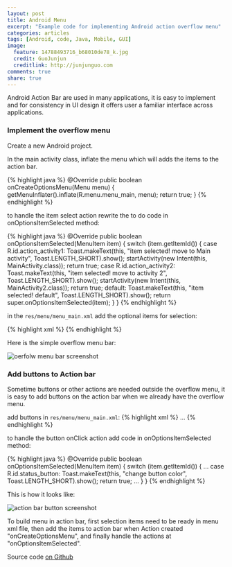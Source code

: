 ```yaml
---
layout: post
title: Android Menu
excerpt: "Example code for implementing Android action overflow menu"
categories: articles
tags: [Android, code, Java, Mobile, GUI]
image:
  feature: 14788493716_b68010de78_k.jpg
  credit: GuoJunjun
  creditlink: http://junjunguo.com
comments: true
share: true
---
```


Android Action Bar are used in many applications, it is easy to implement and for consistency in UI design it offers user a familiar interface across applications.

### Implement the overflow menu 

Create a new Android project.

In the main activity class, inflate the menu which will adds the items to the action bar. 

{% highlight java %}
    @Override
    public boolean onCreateOptionsMenu(Menu menu) {
        getMenuInflater().inflate(R.menu.menu_main, menu);
        return true;
    }
{% endhighlight %}

to handle the item select action rewrite the to do code in onOptionsItemSelected method:

{% highlight java %}
@Override
public boolean onOptionsItemSelected(MenuItem item) {
    switch (item.getItemId()) {
        case R.id.action_activity1:
            Toast.makeText(this, "item selected! move to Main activity", Toast.LENGTH_SHORT).show();
            startActivity(new Intent(this, MainActivity.class));
            return true;
        case R.id.action_activity2:
            Toast.makeText(this, "item selected! move to activity 2", Toast.LENGTH_SHORT).show();
            startActivity(new Intent(this, MainActivity2.class));
            return true;
        default:
            Toast.makeText(this, "item selected! default", Toast.LENGTH_SHORT).show();
            return super.onOptionsItemSelected(item);
    }
}
{% endhighlight %}

in the `res/menu/menu_main.xml` add the optional items for selection:

{% highlight xml %}
<item android:id="@+id/action_settings"
      android:title="@string/action_settings"
      android:orderInCategory="100"
      app:showAsAction="never"/>
<item android:id="@+id/action_activity1"
      android:title="Main Activity"
      android:orderInCategory="100"
      app:showAsAction="never"/>
<item android:id="@+id/action_activity2"
      android:title="Activity 2"
      android:orderInCategory="100"
      app:showAsAction="never"/>
{% endhighlight %}


Here is the simple overflow menu bar:

![oerfolw menu bar screenshot](https://raw.githubusercontent.com/junjunguo/android/39976ba2ddd44b7479c03f8d3070fc7268678cd9/AndroidMenubar/overflowmenu.png)

### Add buttons to Action bar

Sometime buttons or other actions are needed outside the overflow menu, it is easy to add buttons on the action bar when 
we already have the overflow menu.

add buttons in  `res/menu/menu_main.xml`:
{% highlight xml %}
...
<item android:id="@+id/status_button"
      android:title="actionBtn"
      android:orderInCategory="100"
      app:showAsAction="ifRoom"/>
<item android:id="@+id/action_button"
      android:title="actionBtn"
      android:orderInCategory="100"
      app:showAsAction="ifRoom"/>
{% endhighlight %}

to handle the button onClick action add code in onOptionsItemSelected method:

{% highlight java %}
@Override
public boolean onOptionsItemSelected(MenuItem item) {
    switch (item.getItemId()) {
        ...
        case R.id.status_button:
            Toast.makeText(this, "change button color", Toast.LENGTH_SHORT).show();
            return true;
        ...
    }
}
{% endhighlight %}

This is how it looks like:

![action bar button screenshot](https://raw.githubusercontent.com/junjunguo/android/master/AndroidMenubar/actionbarbutton.png)

To build menu in action bar, first selection items need to be ready in menu xml file, 
then add the items to action bar when Action created "onCreateOptionsMenu", and finally handle the actions at 
"onOptionsItemSelected".

Source code [on Github](https://github.com/junjunguo/android/tree/master/AndroidMenubar)
